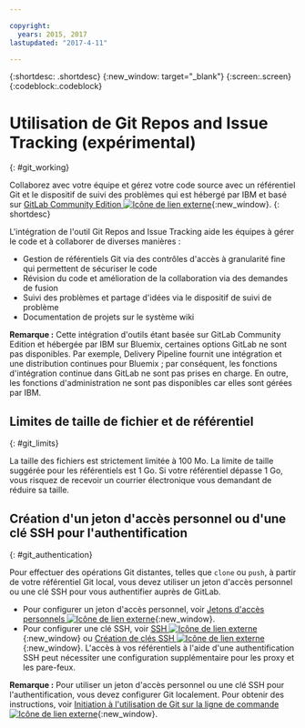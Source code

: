 ```yaml
---

copyright:
  years: 2015, 2017
lastupdated: "2017-4-11"

---
```


{:shortdesc: .shortdesc}
{:new_window: target="_blank"}
{:screen:.screen}
{:codeblock:.codeblock}

# Utilisation de Git Repos and Issue Tracking (expérimental)
{: #git_working}

Collaborez avec votre équipe et gérez votre code source avec un référentiel Git et le dispositif de suivi des problèmes qui est hébergé par IBM et basé sur [GitLab Community Edition ![Icône de lien externe](../../icons/launch-glyph.svg "External link icon")](https://about.gitlab.com/){:new_window}.
{: shortdesc}

L'intégration de l'outil Git Repos and Issue Tracking aide les équipes à gérer le code et à collaborer de diverses manières : 
   * Gestion de référentiels Git via des contrôles d'accès à granularité fine qui permettent de sécuriser le code
   * Révision du code et amélioration de la collaboration via des demandes de fusion
   * Suivi des problèmes et partage d'idées via le dispositif de suivi de problème
   * Documentation de projets sur le système wiki

**Remarque :** Cette intégration d'outils étant basée sur GitLab Community Edition et hébergée par IBM sur Bluemix, certaines options GitLab ne sont pas disponibles. Par exemple, Delivery Pipeline fournit une intégration et une distribution continues pour Bluemix ; par conséquent, les fonctions d'intégration continue dans GitLab ne sont pas prises en charge. En outre, les fonctions d'administration ne sont pas disponibles car elles sont gérées par IBM. 

## Limites de taille de fichier et de référentiel
{: #git_limits}

La taille des fichiers est strictement limitée à 100 Mo. La limite de taille suggérée pour les référentiels est 1 Go. Si votre référentiel dépasse 1 Go, vous risquez de recevoir un courrier électronique vous demandant de réduire sa taille. 

## Création d'un jeton d'accès personnel ou d'une clé SSH pour l'authentification    
{: #git_authentication}

Pour effectuer des opérations Git distantes, telles que `clone` ou `push`, à partir de votre référentiel Git local, vous devez utiliser un jeton d'accès personnel ou une clé SSH pour vous authentifier auprès de GitLab.

* Pour configurer un jeton d'accès personnel, voir [Jetons d'accès personnels ![Icône de lien externe](../../icons/launch-glyph.svg "External link icon")](https://git.ng.bluemix.net/help/api/README.html#personal-access-tokens){:new_window}.
* Pour configurer une clé SSH, voir [SSH ![Icône de lien externe](../../icons/launch-glyph.svg "External link icon")](https://git.ng.bluemix.net/help/ssh/README){:new_window} ou [Création de clés SSH ![Icône de lien externe](../../icons/launch-glyph.svg "External link icon")](https://git.ng.bluemix.net/help/gitlab-basics/create-your-ssh-keys){:new_window}. L'accès à vos référentiels à l'aide d'une authentification SSH peut nécessiter une configuration supplémentaire pour les proxy et les pare-feux. 

**Remarque :** Pour utiliser un jeton d'accès personnel ou une clé SSH pour l'authentification, vous devez configurer Git localement. Pour obtenir des instructions, voir [Initiation à l'utilisation de Git sur la ligne de commande ![Icône de lien externe](../../icons/launch-glyph.svg "External link icon")](https://git.ng.bluemix.net/help/gitlab-basics/start-using-git){:new_window}.

